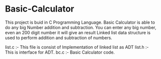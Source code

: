 # Basic-Calculator

This project is buid in C Programming Language.
Basic Calculator is able to do any big Number addition and subtraction.
You can enter any big number, even an 200 digit number it will give an result
Linked list data structure is used to perform addition and subtraction of numbers.

list.c :- This file is consist of Implementation of linked list as ADT
list.h :- This is interface for ADT.
bc.c :- Basic Calculator code.

